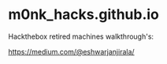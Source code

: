 # m0nk_hacks.github.io
Hackthebox retired machines walkthrough's:

https://medium.com/@eshwarjanjirala/
